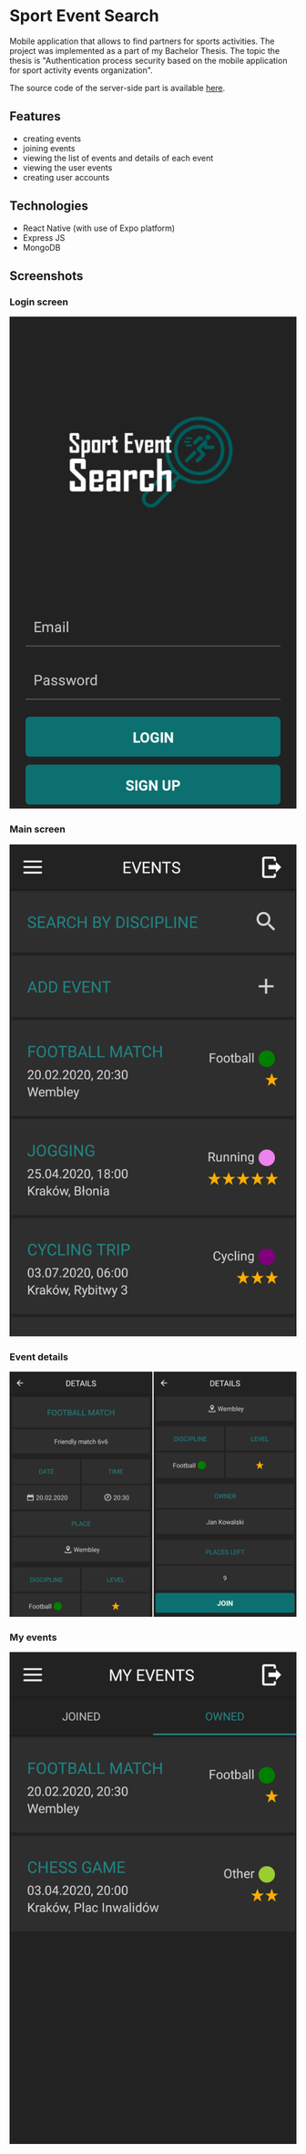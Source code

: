 # Sport Event Search

Mobile application that allows to find partners for sports activities.
The project was implemented as a part of my Bachelor Thesis. The
topic the thesis is "Authentication process security based on the mobile application for sport activity events organization".

The source code of the server-side part is available [here](https://github.com/mmorawiec03/sport-event-search-server).

## Features
- creating events
- joining events
- viewing the list of events and details of each event
- viewing the user events
- creating user accounts

## Technologies
- React Native (with use of Expo platform)
- Express JS
- MongoDB

## Screenshots
### Login screen
![Login screen](./screenshots/1_login-screen.png)
### Main screen
![Login screen](./screenshots/2_events-screen.png)
### Event details
![Login screen](./screenshots/3_event-details.png)
### My events
![Login screen](./screenshots/4_my-events.png)



